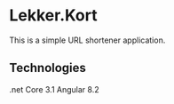 # Lekker.Kort

This is a simple URL shortener application.

## Technologies

.net Core 3.1
Angular 8.2
